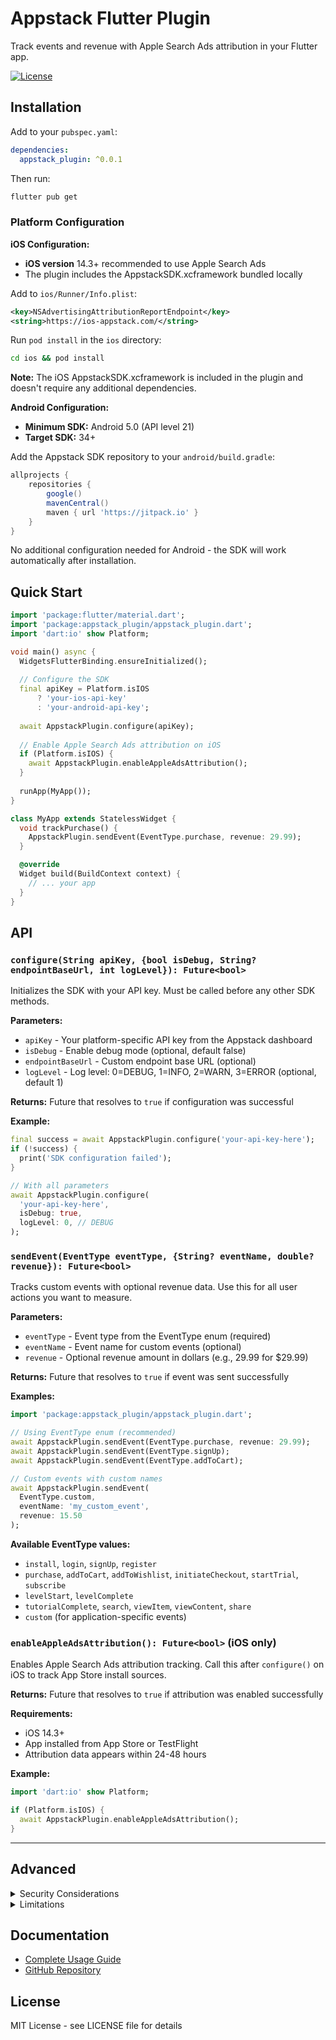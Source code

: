 # Appstack Flutter Plugin

Track events and revenue with Apple Search Ads attribution in your Flutter app.

[![License](https://img.shields.io/badge/license-MIT-blue.svg)](https://opensource.org/licenses/MIT)

## Installation

Add to your `pubspec.yaml`:

```yaml
dependencies:
  appstack_plugin: ^0.0.1
```

Then run:

```bash
flutter pub get
```

### Platform Configuration

**iOS Configuration:**

- **iOS version** 14.3+ recommended to use Apple Search Ads 
- The plugin includes the AppstackSDK.xcframework bundled locally

Add to `ios/Runner/Info.plist`:
```xml
<key>NSAdvertisingAttributionReportEndpoint</key>
<string>https://ios-appstack.com/</string>
```

Run `pod install` in the `ios` directory:
```bash
cd ios && pod install
```

**Note:** The iOS AppstackSDK.xcframework is included in the plugin and doesn't require any additional dependencies.

**Android Configuration:**

- **Minimum SDK:** Android 5.0 (API level 21)
- **Target SDK:** 34+

Add the Appstack SDK repository to your `android/build.gradle`:
```gradle
allprojects {
    repositories {
        google()
        mavenCentral()
        maven { url 'https://jitpack.io' }
    }
}
```

No additional configuration needed for Android - the SDK will work automatically after installation.

## Quick Start

```dart
import 'package:flutter/material.dart';
import 'package:appstack_plugin/appstack_plugin.dart';
import 'dart:io' show Platform;

void main() async {
  WidgetsFlutterBinding.ensureInitialized();
  
  // Configure the SDK
  final apiKey = Platform.isIOS 
      ? 'your-ios-api-key' 
      : 'your-android-api-key';
  
  await AppstackPlugin.configure(apiKey);
  
  // Enable Apple Search Ads attribution on iOS
  if (Platform.isIOS) {
    await AppstackPlugin.enableAppleAdsAttribution();
  }
  
  runApp(MyApp());
}

class MyApp extends StatelessWidget {
  void trackPurchase() {
    AppstackPlugin.sendEvent(EventType.purchase, revenue: 29.99);
  }

  @override
  Widget build(BuildContext context) {
    // ... your app
  }
}
```

## API

### `configure(String apiKey, {bool isDebug, String? endpointBaseUrl, int logLevel}): Future<bool>`
Initializes the SDK with your API key. Must be called before any other SDK methods.

**Parameters:**
- `apiKey` - Your platform-specific API key from the Appstack dashboard
- `isDebug` - Enable debug mode (optional, default false)
- `endpointBaseUrl` - Custom endpoint base URL (optional)
- `logLevel` - Log level: 0=DEBUG, 1=INFO, 2=WARN, 3=ERROR (optional, default 1)

**Returns:** Future that resolves to `true` if configuration was successful

**Example:**
```dart
final success = await AppstackPlugin.configure('your-api-key-here');
if (!success) {
  print('SDK configuration failed');
}

// With all parameters
await AppstackPlugin.configure(
  'your-api-key-here',
  isDebug: true,
  logLevel: 0, // DEBUG
);
```

### `sendEvent(EventType eventType, {String? eventName, double? revenue}): Future<bool>`
Tracks custom events with optional revenue data. Use this for all user actions you want to measure.

**Parameters:**
- `eventType` - Event type from the EventType enum (required)
- `eventName` - Event name for custom events (optional)
- `revenue` - Optional revenue amount in dollars (e.g., 29.99 for $29.99)

**Returns:** Future that resolves to `true` if event was sent successfully

**Examples:**
```dart
import 'package:appstack_plugin/appstack_plugin.dart';

// Using EventType enum (recommended)
await AppstackPlugin.sendEvent(EventType.purchase, revenue: 29.99);
await AppstackPlugin.sendEvent(EventType.signUp);
await AppstackPlugin.sendEvent(EventType.addToCart);

// Custom events with custom names
await AppstackPlugin.sendEvent(
  EventType.custom, 
  eventName: 'my_custom_event', 
  revenue: 15.50
);
```

**Available EventType values:**
- `install`, `login`, `signUp`, `register`
- `purchase`, `addToCart`, `addToWishlist`, `initiateCheckout`, `startTrial`, `subscribe`
- `levelStart`, `levelComplete`
- `tutorialComplete`, `search`, `viewItem`, `viewContent`, `share`
- `custom` (for application-specific events)

### `enableAppleAdsAttribution(): Future<bool>` (iOS only)
Enables Apple Search Ads attribution tracking. Call this after `configure()` on iOS to track App Store install sources.

**Returns:** Future that resolves to `true` if attribution was enabled successfully

**Requirements:**
- iOS 14.3+
- App installed from App Store or TestFlight
- Attribution data appears within 24-48 hours

**Example:**
```dart
import 'dart:io' show Platform;

if (Platform.isIOS) {
  await AppstackPlugin.enableAppleAdsAttribution();
}
```

---

## Advanced

<details>
<summary>Security Considerations</summary>

**Data Privacy:**
- Event names and revenue data are transmitted securely over HTTPS
- No personally identifiable information (PII) should be included in event names
- The SDK does not collect device identifiers beyond what's required for attribution

**Network Security:**
- All API communications use TLS 1.2+ encryption
- Certificate pinning is implemented for additional security
- Requests are authenticated using your API key
</details>

<details>
<summary>Limitations</summary>

**Attribution Timing:**
- Apple Search Ads attribution data appears within 24-48 hours after install
- Attribution is only available for apps installed from App Store or TestFlight
- Attribution requires user consent on iOS 14.5+ (handled automatically)

**Platform Constraints:**
- **iOS:** Requires iOS 14.3+
- **Android:** Minimum API level 21 (Android 5.0)
- **Flutter:** 3.3.0+
- Some Apple Search Ads features may not work in development/simulator environments

**Event Tracking:**
- Event names are case-sensitive and standardized
- Revenue values need to be in USD
- SDK must be initialized before any tracking calls
- `enableAppleAdsAttribution` only works on iOS and will return false on Android
- Network connectivity required for event transmission (events are queued offline)
</details>

## Documentation

- [Complete Usage Guide](./USAGE.md)
- [GitHub Repository](https://github.com/appstack-tech/appstack-flutter-sdk)

## License

MIT License - see LICENSE file for details